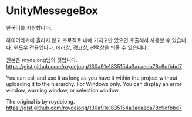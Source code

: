 # UnityMessegeBox
한국어를 지원합니다.


하이어라키에 올리지 않고 프로젝트 내에 가지고만 있으면 호출해서 사용할 수 있습니다. 윈도우 전용입니다.
에러창, 경고창, 선택창을 띄울 수 있습니다.

원본은 roydejong님의 것입니다.
https://gist.github.com/roydejong/130a91e1835154a3acaeda78c9dfbbd7


You can call and use it as long as you have it within the project without uploading it to the hierarchy. For Windows only.
You can display an error window, warning window, or selection window.

The original is by roydejong.
https://gist.github.com/roydejong/130a91e1835154a3acaeda78c9dfbbd7
